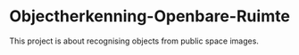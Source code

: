 # Objectherkenning-Openbare-Ruimte
This project is about recognising objects from public space images.
